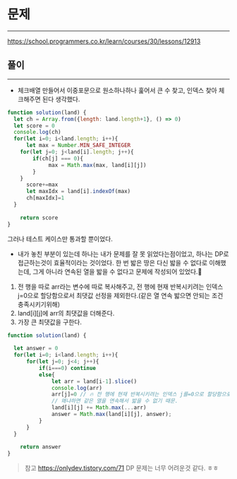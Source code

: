 # 문제
---
https://school.programmers.co.kr/learn/courses/30/lessons/12913



## 풀이
---
- 체크배열 만들어서 이중포문으로 원소하나하나 훑어서 큰 수 찾고, 인덱스 찾아 체크해주면 된다 생각했다.
```jsx
function solution(land) {
  let ch = Array.from({length: land.length+1}, () => 0) 
  let score = 0
  console.log(ch)
  for(let i=0; i<land.length; i++){
      let max = Number.MIN_SAFE_INTEGER
    for(let j=0; j<land[i].length; j++){
        if(ch[j] === 0){
             max = Math.max(max, land[i][j])
        }
    }
      score+=max
      let maxIdx = land[i].indexOf(max)
      ch[maxIdx]=1
  }  
    
    return score
}
```

그러나 테스트 케이스만 통과할 뿐이었다. 

- 내가 놓친 부분이 있는데 하나는 내가 문제를 잘 못 읽었다는점이었고, 하나는 DP로 접근하는것이 효율적이라는 것이었다.
한 번 밟은 땅은 다신 밟을 수 없다로 이해했는데, 그게 아니라 연속된 열을 밟을 수 없다고 문제에 작성되어 있었다.🤣

1. 전 행을 따로 arr라는 변수에 따로 복사해주고, 전 행에 현재 반복시키려는 인덱스 j=0으로 할당함으로서 최댓값 선정을 제외한다.(같은 열 연속 밟으면 안되는 조건 충족시키기위해)
2. land[i][j]에 arr의 최댓값을 더해준다.
3. 가장 큰 최댓값을 구한다.
```jsx
function solution(land) {
 
  let answer = 0
  for(let i=0; i<land.length; i++){
      for(let j=0; j<4; j++){
          if(i===0) continue
          else{
              let arr = land[i-1].slice()
              console.log(arr)
              arr[j]=0 // 🔥 전 행에 현재 반복시키려는 인덱스 j를=0으로 할당함으로서 최댓값 선정 제외 하는것이다. 
              // 왜냐하면 같은 열을 연속해서 밟을 수 없기 때문. 
              land[i][j] += Math.max(...arr)
              answer = Math.max(land[i][j], answer);
          }
      }
  }
    
    return answer
}
```

> 참고
> https://onlydev.tistory.com/71
DP 문제는 너무 어려운것 같다. ㅎㅎ
